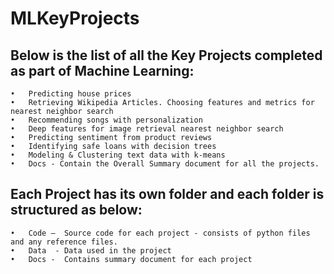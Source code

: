 # MLKeyProjects
## Below is the list of all the Key Projects completed as part of Machine Learning:
    •	Predicting house prices
    •	Retrieving Wikipedia Articles. Choosing features and metrics for nearest neighbor search
    •	Recommending songs with personalization
    •	Deep features for image retrieval nearest neighbor search
    •	Predicting sentiment from product reviews
    •	Identifying safe loans with decision trees
    •	Modeling & Clustering text data with k-means
    •	Docs - Contain the Overall Summary document for all the projects.

## Each Project has its own folder and each folder is structured as below:
    •	Code –  Source code for each project - consists of python files and any reference files.
    •	Data  - Data used in the project
    •	Docs -  Contains summary document for each project


